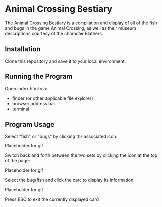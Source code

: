 # Animal Crossing Bestiary

The Animal Crossing Bestiary is a compilation and display of all of the fish and bugs in the game Animal Crossing, as well as their museum descriptions courtesy of the character Blathers.

## Installation

Clone this repository and save it to your local environment.

## Running the Program

Open index.html via:
- finder (or other applicable file explorer)
- browser address bar
- terminal

## Program Usage

Select "fish" or "bugs" by clicking the associated icon:

Placeholder for gif

Switch back and forth between the two sets by clicking the icon at the top of the page:

Placeholder for gif

Select the bug/fish and click the card to display its information:

Placeholder for gif

Press ESC to exit the currently displayed card